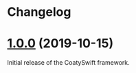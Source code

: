 # Changelog

<a name="1.0.0"></a>
# [1.0.0](https://github.com/coatyio/coaty-swift/tree/v1.0.0) (2019-10-15)

Initial release of the CoatySwift framework.
